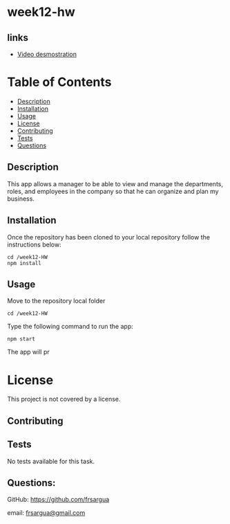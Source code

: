 # week12-hw

## links

- [Video desmostration](https://drive.google.com/file/d/1SibmUdLOkFdAZQr9C5uZOcOx9-1MqL6e/view?usp=sharing)

# Table of Contents

- [Description](#description)
- [Installation](#Installation)
- [Usage](#Usage)
- [License](#License)
- [Contributing](#Contributing)
- [Tests](#Tests)
- [Questions](#Questions)

## Description

This app allows a manager to be able to view and manage the departments, roles, and employees in the company so that he can organize and plan my business.

## Installation

Once the repository has been cloned to your local repository follow the instructions below:

```
cd /week12-HW
npm install
```

## Usage

Move to the repository local folder

```
cd /week12-HW
```

Type the following command to run the app:

```
npm start
```

The app will pr

# License

This project is not covered by a license.

## Contributing

## Tests

No tests available for this task.

## Questions:

GitHub: https://github.com/frsargua

email: frsargua@gmail.com
